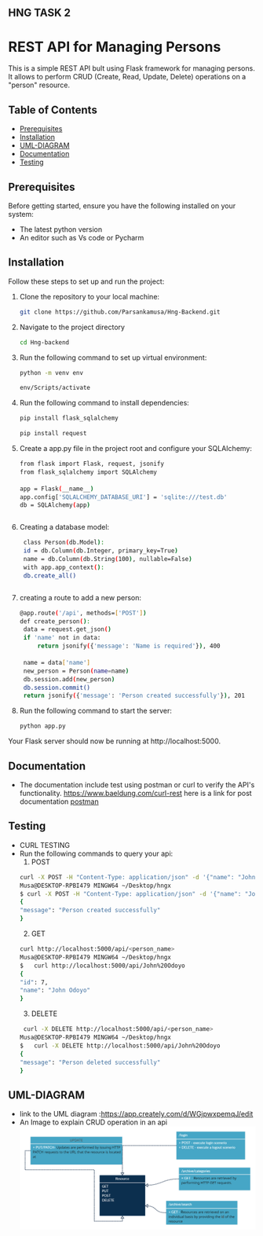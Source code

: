 ## HNG TASK 2
# REST API for Managing Persons

This is a simple REST API bult using Flask framework for managing persons. It allows to perform CRUD (Create, Read, Update, Delete) operations on a "person" resource.

## Table of Contents
- [Prerequisites](#prerequisites)
- [Installation](#installation)
- [UML-DIAGRAM](UML-DIAGRAM)
- [Documentation](#documentation)
- [Testing](#testing)

## Prerequisites
Before getting started, ensure you have the following installed on your system:
- The latest python version
- An editor such as Vs code or Pycharm

## Installation
Follow these steps to set up and run the project:

1. Clone the repository to your local machine:
   ```bash
   git clone https://github.com/Parsankamusa/Hng-Backend.git
   ```
   
2. Navigate to the project directory 
   ```bash
   cd Hng-backend
   ```
3. Run the following command to set up virtual environment:
   ```bash
   python -m venv env
   ```
   ```bash
   env/Scripts/activate
   ```
4. Run the following command to install dependencies:
   ```bash
   pip install flask_sqlalchemy
   ```
   ```bash
   pip install request
   ```
5. Create a app.py  file in the project root and configure your SQLAIchemy:
   ```bash
   from flask import Flask, request, jsonify
   from flask_sqlalchemy import SQLAlchemy

   app = Flask(__name__)
   app.config['SQLALCHEMY_DATABASE_URI'] = 'sqlite:///test.db' 
   db = SQLAlchemy(app)
   ```
   ```
6. Creating a database model:
   ```bash
    class Person(db.Model):
    id = db.Column(db.Integer, primary_key=True)
    name = db.Column(db.String(100), nullable=False)
    with app.app_context():
    db.create_all()
   ```
   ```
7. creating a route to add a new person:
   ```bash
   @app.route('/api', methods=['POST'])
   def create_person():
    data = request.get_json()
    if 'name' not in data:
        return jsonify({'message': 'Name is required'}), 400

    name = data['name']
    new_person = Person(name=name)
    db.session.add(new_person)
    db.session.commit()
    return jsonify({'message': 'Person created successfully'}), 201

   ```

5. Run the following command to start the server:
   ```bash
   python app.py
   ```

Your Flask server should now be running at http://localhost:5000.

 ## Documentation
* The documentation include test  using postman or curl to verify the API's functionality.
    https://www.baeldung.com/curl-rest
  here is a link  for post documentation [postman](https://documenter.getpostman.com/view/24185831/2s9YC2zZAG)
  


## Testing 
  * CURL TESTING
 * Run the following commands to query your api:
     1. POST
   ```bash
   curl -X POST -H "Content-Type: application/json" -d '{"name": "John Odoyo"}' http://127.0.0.1:5000/api
   Musa@DESKTOP-RPBI479 MINGW64 ~/Desktop/hngx
   $ curl -X POST -H "Content-Type: application/json" -d '{"name": "John Odoyo"}' http://127.0.0.1:5000/api
   {
   "message": "Person created successfully"
   }
   ```
     2. GET
   ```bash
   curl http://localhost:5000/api/<person_name>
   Musa@DESKTOP-RPBI479 MINGW64 ~/Desktop/hngx
   $   curl http://localhost:5000/api/John%20Odoyo
   {
   "id": 7,
   "name": "John Odoyo"
   }
   ```
     3. DELETE
   ```bash
    curl -X DELETE http://localhost:5000/api/<person_name>
   Musa@DESKTOP-RPBI479 MINGW64 ~/Desktop/hngx
   $   curl -X DELETE http://localhost:5000/api/John%20Odoyo
   {
   "message": "Person deleted successfully"
   }

   ```
  ## UML-DIAGRAM 
 * link to the UML diagram :https://app.creately.com/d/WGjpwxpemqJ/edit
* An Image to explain CRUD operation in an api
  ![UML Diagram](<hngx uml diagram.png>)
   
